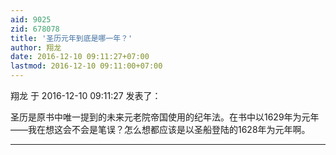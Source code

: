 ```yaml
---
aid: 9025
zid: 678078
title: '圣历元年到底是哪一年？'
author: 翔龙
date: 2016-12-10 09:11:27+07:00
lastmod: 2016-12-10 09:11:00+07:00
---
```


翔龙 于 2016-12-10 09:11:27 发表了：

圣历是原书中唯一提到的未来元老院帝国使用的纪年法。在书中以1629年为元年——我在想这会不会是笔误？怎么想都应该是以圣船登陆的1628年为元年啊。

---------

